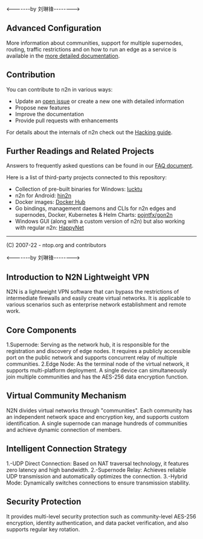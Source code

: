 


<-------by 刘琳锋-------->
## Advanced Configuration

More information about communities, support for multiple supernodes, routing, traffic restrictions and on how to run an edge as 
a service is available in the [more detailed documentation](doc/Advanced.md).


## Contribution

You can contribute to n2n in various ways:

- Update an [open issue](https://github.com/ntop/n2n/issues) or create a new one with detailed information
- Propose new features
- Improve the documentation
- Provide pull requests with enhancements

For details about the internals of n2n check out the [Hacking guide](https://github.com/ntop/n2n/blob/dev/doc/Hacking.md).


## Further Readings and Related Projects

Answers to frequently asked questions can be found in our [FAQ document](https://github.com/ntop/n2n/blob/dev/doc/Faq.md).

Here is a list of third-party projects connected to this repository:

- Collection of pre-built binaries for Windows: [lucktu](https://github.com/lucktu/n2n)
- n2n for Android: [hin2n](https://github.com/switch-iot/hin2n)
- Docker images: [Docker Hub](https://hub.docker.com/r/supermock/supernode/)
- Go bindings, management daemons and CLIs for n2n edges and supernodes, Docker, Kubernetes & Helm Charts: [pojntfx/gon2n](https://pojntfx.github.io/gon2n/)
- Windows GUI (along with a custom version of n2n) but also working with regular n2n: [HappyNet](https://github.com/happynclient/happynwindows)

---

(C) 2007-22 - ntop.org and contributors

<-------by 刘琳锋-------->

## Introduction to N2N Lightweight VPN
N2N is a lightweight VPN software that can bypass the restrictions of intermediate firewalls and easily create virtual networks. It is applicable to various scenarios such as enterprise network establishment and remote work.
## Core Components
1.Supernode: Serving as the network hub, it is responsible for the registration and discovery of edge nodes. It requires a publicly accessible port on the public network and supports concurrent relay of multiple communities.
2.Edge Node: As the terminal node of the virtual network, it supports multi-platform deployment. A single device can simultaneously join multiple communities and has the AES-256 data encryption function.
## Virtual Community Mechanism
N2N divides virtual networks through "communities". Each community has an independent network space and encryption key, and supports custom identification. A single supernode can manage hundreds of communities and achieve dynamic connection of members.
## Intelligent Connection Strategy
1.-UDP Direct Connection: Based on NAT traversal technology, it features zero latency and high bandwidth.
2.-Supernode Relay: Achieves reliable UDP transmission and automatically optimizes the connection.
3.-Hybrid Mode: Dynamically switches connections to ensure transmission stability.
## Security Protection
It provides multi-level security protection such as community-level AES-256 encryption, identity authentication, and data packet verification, and also supports regular key rotation.

